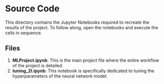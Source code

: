 # Source Code

This directory contains the Jupyter Notebooks required to recreate the results of the project. To follow along, open the notebooks and execute the cells in sequence.

## Files

1. **MLProject.ipynb**: This is the main project file where the entire workflow of the project is detailed.
2. **tuning_2l.ipynb**: This notebook is specifically dedicated to tuning the hyperparameters of the neural network model.
